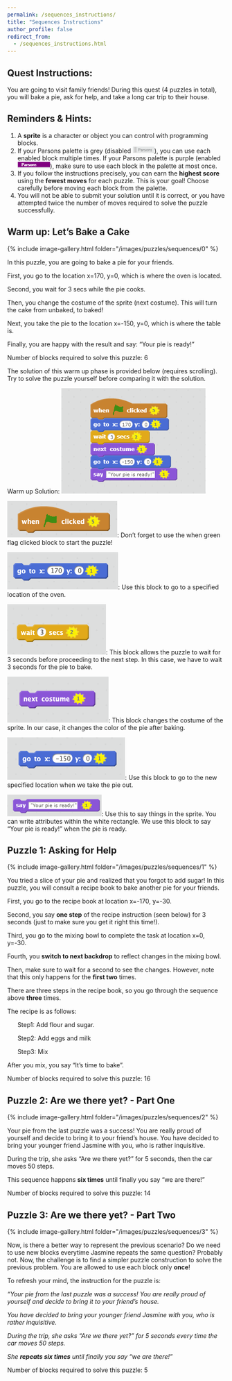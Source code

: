 ```yaml
---
permalink: /sequences_instructions/
title: "Sequences Instructions"
author_profile: false
redirect_from: 
  - /sequences_instructions.html
---
```


## Quest Instructions:

You are going to visit family friends! During this quest (4 puzzles in total), you will  bake a pie, ask for help, and take a long car trip to their house.

## Reminders & Hints:

1. A **sprite** is a character or object you can control with programming blocks.
1. If your Parsons palette is grey (disabled ![disabled](/images/sequences_instructions/parsons_disabled.png)), you can use each enabled block multiple times.  If your Parsons palette is purple (enabled ![enabled](/images/sequences_instructions/parsons_enabled.png)), make sure to use each block in the palette at most once.
1. If you follow the instructions precisely, you can earn the **highest score** using the **fewest moves** for each puzzle. This is your goal!  Choose carefully before moving each block from the palette.
1. You will not be able to submit your solution until it is correct, or you have attempted twice the number of moves required to solve the puzzle successfully.

## Warm up: Let’s Bake a Cake

{% include image-gallery.html folder="/images/puzzles/sequences/0" %}

In this puzzle, you are going to bake a pie for your friends.

First, you go to the location x=170, y=0, which is where the oven is located.

Second, you wait for 3 secs while the pie cooks.

Then, you change the costume of the sprite (next costume). This will turn the cake from unbaked, to baked!

Next, you take the pie to the location x=-150, y=0, which is where the table is.

Finally, you are happy with the result and say: “Your pie is ready!”

Number of blocks required to solve this puzzle: 6


The solution of this warm up phase is provided below (requires scrolling). Try to solve the puzzle yourself before comparing it with the solution.




















Warm up Solution: 
![warm up solution](/images/sequences_instructions/warm_up_solution.png)

![when start clicked](/images/sequences_instructions/when_start_clicked.png): Don’t forget to use the when green flag clicked block to start the puzzle!

![go to x 170 y 0](/images/sequences_instructions/go_to_x170.png): Use this block to go to a specified location of the oven.

![wait 3 seconds](/images/sequences_instructions/wait.png): This block allows the puzzle to wait for 3 seconds before proceeding to the next step. In this case, we have to wait 3 seconds for the pie to bake.

![next costume](/images/sequences_instructions/next_costume.png): This block changes the costume of the sprite. In our case, it changes the color of the pie after baking.

![go to x -150 y 0](/images/sequences_instructions/go_to_xn150.png): Use this block to go to the new specified location when we take the pie out.

![pie ready](/images/sequences_instructions/pie_ready.png): Use this to say things in the sprite. You can write attributes within the white rectangle. We use this block to say “Your pie is ready!” when the pie is ready.

## Puzzle 1: Asking for Help

{% include image-gallery.html folder="/images/puzzles/sequences/1" %}

You tried a slice of your pie and realized that you forgot to add sugar! In this puzzle, you will consult a recipe book to bake another pie for your friends.

First, you go to the recipe book at location x=-170, y=-30.

Second, you say **one step** of the recipe instruction (seen below) for 3 seconds (just to make sure you get it right this time!).

Third, you go to the mixing bowl to complete the task at location x=0, y=-30.

Fourth, you **switch to next backdrop** to reflect changes in the mixing bowl.

Then, make sure to wait for a second to see the changes. However, note that this only happens for the **first two** times.

There are three steps in the recipe book, so you go through the sequence above **three** times.

The recipe is as follows:

&nbsp;&nbsp;&nbsp;&nbsp;&nbsp;&nbsp;Step1: Add flour and sugar.

&nbsp;&nbsp;&nbsp;&nbsp;&nbsp;&nbsp;Step2: Add eggs and milk

&nbsp;&nbsp;&nbsp;&nbsp;&nbsp;&nbsp;Step3: Mix

After you mix, you say “It’s time to bake”.

Number of blocks required to solve this puzzle: 16

## Puzzle 2: Are we there yet? - Part One

{% include image-gallery.html folder="/images/puzzles/sequences/2" %}

Your pie from the last puzzle was a success! You are really proud of yourself and decide to bring it to your friend’s house. You have decided to bring your younger friend Jasmine with you, who is rather inquisitive.


During the trip, she asks “Are we there yet?” for 5 seconds, then the car moves 50 steps.

This sequence happens **six times** until finally you say “we are there!”


Number of blocks required to solve this puzzle: 14

## Puzzle 3: Are we there yet? - Part Two

{% include image-gallery.html folder="/images/puzzles/sequences/3" %}

Now, is there a better way to represent the previous scenario? Do we need to use new blocks everytime Jasmine repeats the same question? Probably not. Now, the challenge is to find a simpler puzzle construction to solve the previous problem. You are allowed to use each block only **once**!

To refresh your mind, the instruction for the puzzle is:

*“Your pie from the last puzzle was a success! You are really proud of yourself and decide to bring it to your friend’s house.*

*You have decided to bring your younger friend Jasmine with you, who is rather inquisitive.*


*During the trip, she asks “Are we there yet?” for 5 seconds every time the car moves 50 steps.*

*She **repeats six times** until finally you say “we are there!”*

Number of blocks required to solve this puzzle: 5